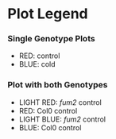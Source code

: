 # Plot Legend 

### Single Genotype Plots 
- RED: control 
- BLUE: cold 

### Plot with both Genotypes 

- LIGHT RED: *fum2* control
- RED: Col0 control
- LIGHT BLUE: *fum2* control
- BLUE: Col0 control
